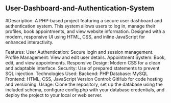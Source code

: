 ## User-Dashboard-and-Authentication-System
#Description:
A PHP-based project featuring a secure user dashboard and authentication system. This system allows users to log in, manage their profiles, book appointments, and view website information. Designed with a modern, responsive UI using HTML, CSS, and inline JavaScript for enhanced interactivity.

Features:
User Authentication: Secure login and session management.
Profile Management: View and edit user details.
Appointment System: Book, edit, and view appointments.
Responsive Design: Modern CSS for a clean and adaptable interface.
Security: Use of prepared statements to prevent SQL injection.
Technologies Used:
Backend: PHP
Database: MySQL
Frontend: HTML, CSS, JavaScript
Version Control: GitHub for code hosting and versioning.
Usage:
Clone the repository, set up the database using the included schema, configure config.php with your database credentials, and deploy the project to your local or web server.

